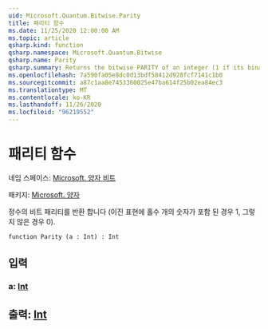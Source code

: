 ```yaml
---
uid: Microsoft.Quantum.Bitwise.Parity
title: 패리티 함수
ms.date: 11/25/2020 12:00:00 AM
ms.topic: article
qsharp.kind: function
qsharp.namespace: Microsoft.Quantum.Bitwise
qsharp.name: Parity
qsharp.summary: Returns the bitwise PARITY of an integer (1 if its binary representation contains odd number of ones and 0 otherwise).
ms.openlocfilehash: 7a590fa05e8dc0d13bdf58412d928fcf7141c1b0
ms.sourcegitcommit: a87c1aa8e7453360025e47ba614f25b02ea84ec3
ms.translationtype: MT
ms.contentlocale: ko-KR
ms.lasthandoff: 11/26/2020
ms.locfileid: "96219552"
---
```

# <a name="parity-function"></a>패리티 함수

네임 스페이스: [Microsoft. 양자 비트](xref:Microsoft.Quantum.Bitwise)

패키지: [Microsoft. 양자](https://nuget.org/packages/Microsoft.Quantum.QSharp.Core)


정수의 비트 패리티를 반환 합니다 (이진 표현에 홀수 개의 숫자가 포함 된 경우 1, 그렇지 않은 경우 0).

```qsharp
function Parity (a : Int) : Int
```


## <a name="input"></a>입력

### <a name="a--int"></a>a: [Int](xref:microsoft.quantum.lang-ref.int)





## <a name="output--int"></a>출력: [Int](xref:microsoft.quantum.lang-ref.int)

